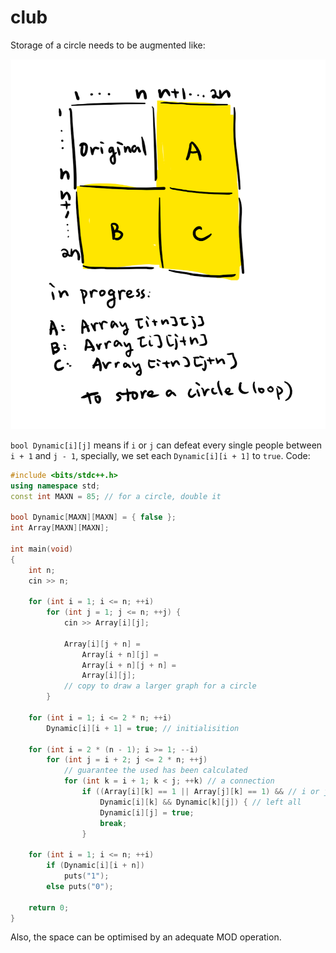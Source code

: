 # club

Storage of a circle needs to be augmented like:

![store-a-circle](https://raw.githubusercontent.com/bufhdy/tot-problem/master/image/store-a-circle.png)

`bool Dynamic[i][j]` means if `i` or `j` can defeat every single people between `i + 1` and `j - 1`, specially, we set each `Dynamic[i][i + 1]` to `true`. Code:

```c++
#include <bits/stdc++.h>
using namespace std;
const int MAXN = 85; // for a circle, double it

bool Dynamic[MAXN][MAXN] = { false };
int Array[MAXN][MAXN];

int main(void)
{
	int n;
	cin >> n;

	for (int i = 1; i <= n; ++i)
		for (int j = 1; j <= n; ++j) {
			cin >> Array[i][j];

			Array[i][j + n] =
				Array[i + n][j] =
				Array[i + n][j + n] =
				Array[i][j];
			// copy to draw a larger graph for a circle
		}

	for (int i = 1; i <= 2 * n; ++i)
		Dynamic[i][i + 1] = true; // initialisition

	for (int i = 2 * (n - 1); i >= 1; --i)
		for (int j = i + 2; j <= 2 * n; ++j)
			// guarantee the used has been calculated
			for (int k = i + 1; k < j; ++k) // a connection
				if ((Array[i][k] == 1 || Array[j][k] == 1) && // i or j
					Dynamic[i][k] && Dynamic[k][j]) { // left all
					Dynamic[i][j] = true;
					break;
				}

	for (int i = 1; i <= n; ++i)
		if (Dynamic[i][i + n])
			puts("1");
		else puts("0");

	return 0;
}
```

Also, the space can be optimised by an adequate MOD operation.

